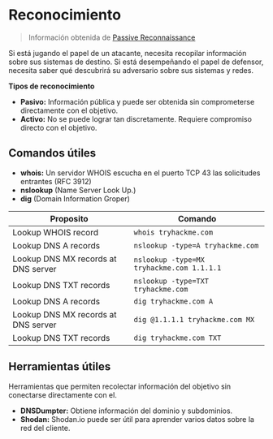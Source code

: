 # Reconocimiento
> Información  obtenida de [Passive Reconnaissance](https://tryhackme.com/room/passiverecon)

Si está jugando el papel de un atacante, necesita recopilar información sobre sus sistemas de destino. Si está desempeñando el papel de defensor, necesita saber qué descubrirá su adversario sobre sus sistemas y redes.

**Tipos de reconocimiento**
- **Pasivo:** Información pública y puede ser obtenida sin comprometerse directamente con el objetivo.
- **Activo:** No se puede lograr tan discretamente. Requiere compromiso directo con el objetivo.

## Comandos útiles
- **whois:** Un servidor WHOIS escucha en el puerto TCP 43 las solicitudes entrantes (RFC 3912)
- **nslookup** (Name Server Look Up.)
- **dig** (Domain Information Groper)

| Proposito      | Comando |
| ----------- | ----------- |
| Lookup WHOIS record | `whois tryhackme.com`
| Lookup DNS A records | `nslookup -type=A tryhackme.com`
| Lookup DNS MX records at DNS server | `nslookup -type=MX tryhackme.com 1.1.1.1`
| Lookup DNS TXT records | `nslookup -type=TXT tryhackme.com`
| Lookup DNS A records | `dig tryhackme.com A`
| Lookup DNS MX records  at DNS server | `dig @1.1.1.1 tryhackme.com MX`
| Lookup DNS TXT records | `dig tryhackme.com TXT`

## Herramientas útiles
Herramientas que permiten recolectar información del objetivo sin conectarse directamente con el.
- **DNSDumpter:** Obtiene información del dominio y subdominios. 
- **Shodan:** Shodan.io puede ser útil para aprender varios datos sobre la red del cliente.